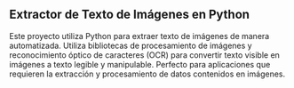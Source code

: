 ## Extractor de Texto de Imágenes en Python

Este proyecto utiliza Python para extraer texto de imágenes de manera automatizada. Utiliza bibliotecas de procesamiento de imágenes y reconocimiento óptico de caracteres (OCR) para convertir texto visible en imágenes a texto legible y manipulable. Perfecto para aplicaciones que requieren la extracción y procesamiento de datos contenidos en imágenes.

